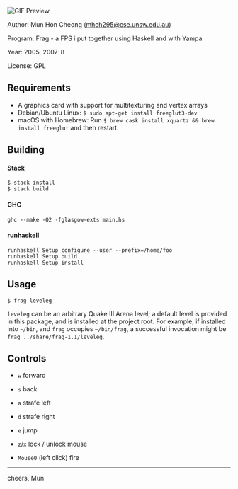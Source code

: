 ![GIF Preview](frag.gif)

Author: Mun Hon Cheong (mhch295@cse.unsw.edu.au)

Program: Frag - a FPS i put together using Haskell and with Yampa

Year: 2005, 2007-8

License: GPL


## Requirements

* A graphics card with support for multitexturing and vertex arrays
* Debian/Ubuntu Linux: `$ sudo apt-get install freeglut3-dev`
* macOS with Homebrew: Run `$ brew cask install xquartz && brew install freeglut` and then restart.


## Building

#### Stack

```
$ stack install
$ stack build
```

#### GHC

```
ghc --make -O2 -fglasgow-exts main.hs
```

#### runhaskell

```
runhaskell Setup configure --user --prefix=/home/foo
runhaskell Setup build
runhaskell Setup install
```


## Usage

```
$ frag leveleg
```

`leveleg` can be an arbitrary Quake III Arena level; a default level is provided in this package, and is installed at the project root. For example, if installed into `~/bin`, and `frag` occupies `~/bin/frag`, a successful invocation might be `frag ../share/frag-1.1/leveleg`.


## Controls

* `w` forward
* `s` back
* `a` strafe left
* `d` strafe right

* `e` jump
* `z`/`x` lock / unlock mouse
* `Mouse0` (left click) fire


---

cheers,
Mun
